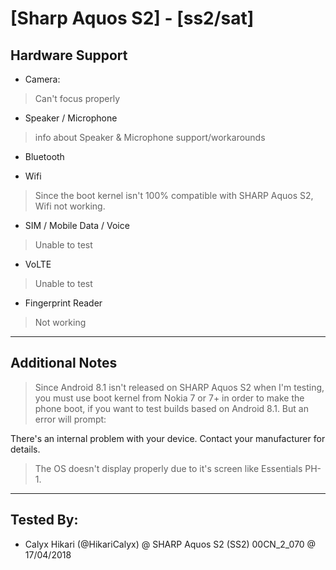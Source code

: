 # [Sharp Aquos S2] - [ss2/sat]

## Hardware Support

* Camera:
> Can't focus properly

* Speaker / Microphone
> info about Speaker & Microphone support/workarounds

* Bluetooth
> 

* Wifi
> Since the boot kernel isn't 100% compatible with SHARP Aquos S2, Wifi not working.

* SIM / Mobile Data / Voice
> Unable to test

* VoLTE
> Unable to test

* Fingerprint Reader
> Not working

***
## Additional Notes

> Since Android 8.1 isn't released on SHARP Aquos S2 when I'm testing, you must use boot kernel from Nokia 7 or 7+ in order to make the phone boot, if you want to test builds based on Android 8.1.
But an error will prompt:

There's an internal problem with your device. Contact your manufacturer for details.

> The OS doesn't display properly due to it's screen like Essentials PH-1. 

***


## Tested By:
* Calyx Hikari (@HikariCalyx) @ SHARP Aquos S2 (SS2) 00CN_2_070 @ 17/04/2018

